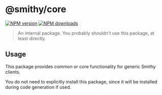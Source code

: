 # @smithy/core

[![NPM version](https://img.shields.io/npm/v/@smithy/core/latest.svg)](https://www.npmjs.com/package/@smithy/core)
[![NPM downloads](https://img.shields.io/npm/dm/@smithy/core.svg)](https://www.npmjs.com/package/@smithy/core)

> An internal package. You probably shouldn't use this package, at least directly.

## Usage

This package provides common or core functionality for generic Smithy clients.

You do not need to explicitly install this package, since it will be installed during code generation if used.
